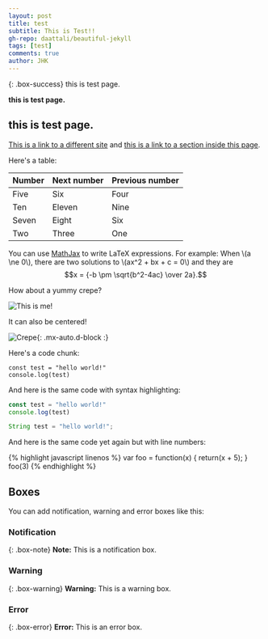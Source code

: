 ```yaml
---
layout: post
title: test
subtitle: This is Test!!
gh-repo: daattali/beautiful-jekyll
tags: [test]
comments: true
author: JHK
---
```


{: .box-success}
this is test page.

**this is test page.**

## this is test page.

[This is a link to a different site](https://www.google.com/) and [this is a link to a section inside this page](#local-urls).

Here's a table:

| Number | Next number | Previous number |
| :------ |:--- | :--- |
| Five | Six | Four |
| Ten | Eleven | Nine |
| Seven | Eight | Six |
| Two | Three | One |

You can use [MathJax](https://www.mathjax.org/) to write LaTeX expressions. For example:
When \\(a \ne 0\\), there are two solutions to \\(ax^2 + bx + c = 0\\) and they are $$x = {-b \pm \sqrt{b^2-4ac} \over 2a}.$$

How about a yummy crepe?

![This is me!](https://supersize.github.io/myblog.github.io/assets/img/myself.jpg)

It can also be centered!

![Crepe](https://beautifuljekyll.com/assets/img/crepe.jpg){: .mx-auto.d-block :}

Here's a code chunk:

~~~
const test = "hello world!"
console.log(test)
~~~

And here is the same code with syntax highlighting:

```javascript
const test = "hello world!"
console.log(test)
```
```java
String test = "hello world!";
```

And here is the same code yet again but with line numbers:

{% highlight javascript linenos %}
var foo = function(x) {
  return(x + 5);
}
foo(3)
{% endhighlight %}

## Boxes
You can add notification, warning and error boxes like this:

### Notification

{: .box-note}
**Note:** This is a notification box.

### Warning

{: .box-warning}
**Warning:** This is a warning box.

### Error

{: .box-error}
**Error:** This is an error box.


